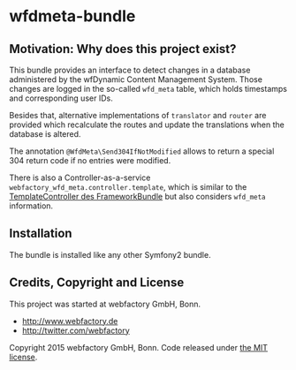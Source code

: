 # wfdmeta-bundle #


## Motivation: Why does this project exist? ##
This bundle provides an interface to detect changes in a database administered by the wfDynamic Content Management System. Those changes are logged in the so-called `wfd_meta` table, which holds timestamps and corresponding user IDs.

Besides that, alternative implementations of `translator` and `router` are provided which recalculate the routes and update the translations when the database is altered.

The annotation `@WfdMeta\Send304IfNotModified` allows to return a special 304 return code if no entries were modified.

There is also a Controller-as-a-service `webfactory_wfd_meta.controller.template`, which is similar to the [TemplateController des FrameworkBundle](http://symfony.com/doc/current/cookbook/templating/render_without_controller.html) but also considers `wfd_meta` information.

## Installation ##
The bundle is installed like any other Symfony2 bundle.

## Credits, Copyright and License ##

This project was started at webfactory GmbH, Bonn.

- <http://www.webfactory.de>
- <http://twitter.com/webfactory>

Copyright 2015 webfactory GmbH, Bonn. Code released under [the MIT license](LICENSE).
